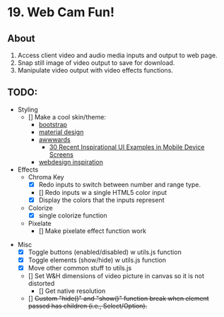 # 19. Web Cam Fun!

## About

1. Access client video and audio media inputs and output to web page.
1. Snap still image of video output to save for download.
1. Manipulate video output with video effects functions.

## TODO:

<!-- * User Interactions -->
* Styling
    * [] Make a cool skin/theme:
        * [bootstrap](https://getbootstrap.com/)
        * [material design](https://material.io/guidelines/)
        * [awwwards](http://www.awwwards.com/)
            * [30 Recent Inspirational UI Examples in Mobile Device Screens](http://www.awwwards.com/30-recent-inspirational-ui-examples-in-mobile-device-screens.html)
        * [webdesign inspiration](http://www.webdesign-inspiration.com/)
* Effects
    * Chroma Key
        * [X] Redo inputs to switch between number and range type.
        * [] Redo inputs w a single HTML5 color input
        * [X] Display the colors that the inputs represent
    * Colorize
        * [X] single colorize function
    <!-- * Split -->
    * Pixelate
        * [] Make pixelate effect function work
<!-- * Structure -->
* Misc
    * [X] Toggle buttons (enabled/disabled) w utils.js function
    * [X] Toggle elements (show/hide) w utils.js function
    * [X] Move other common stuff to utils.js
    * [] Set W&H dimensions of video picture in canvas so it is not distorted
        * [] Get native resolution
    * [] ~~Custom "hide()" and "show()" function break when element passed has children (i.e., Select/Option).~~
